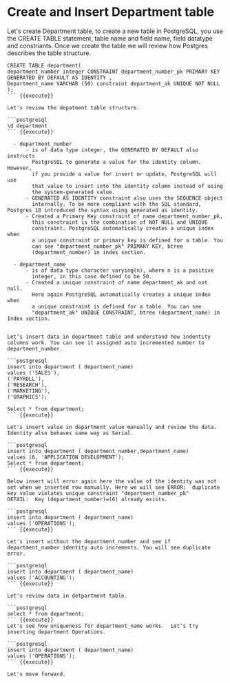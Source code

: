 # Create and Insert Department table

Let's create Department table, to create a new table in PostgreSQL, you use the CREATE TABLE statement, table name and field name, field datatype and constriants. Once we create the table we will review how Postgres describes the table structure.


```postgresql
CREATE TABLE department(
department_number integer CONSTRAINT department_number_pk PRIMARY KEY GENERATED BY DEFAULT AS IDENTITY ,
Department_name VARCHAR (50) constraint department_ak UNIQUE NOT NULL
);
``` {{execute}}

Let's review the depatment table structure.

```postgresql
\d department
``` {{execute}}

  - department_number    
      - is of data type integer, the GENERATED BY DEFAULT also instructs
        PostgreSQL to generate a value for the identity column. However,
        if you provide a value for insert or update, PostgreSQL will use
        that value to insert into the identity column instead of using
        the system-generated value.
      - GENERATED AS IDENTITY constraint also uses the SEQUENCE object
        internally. To be more compliant with the SQL standard, Postgres 10 introduced the syntax using generated as identity.
      - Created a Primary Key constraint of name department_number_pk,
        this constraint is the combination of NOT NULL and UNIQUE
        constraint. PostgreSQL automatically creates a unique index when
        a unique constraint or primary key is defined for a table. You
        can see "department_number_pk" PRIMARY KEY, btree
        (department_number) in index section.
        
  - department_name    
      - is of data type character varying(n), where n is a positive
        integer, in this case defined to be 50.    
      - Created a unique constraint of name department_ak and not null.
        Here again PostgreSQL automatically creates a unique index when
        a unique constraint is defined for a table. You can see
        "department_ak" UNIQUE CONSTRAINT, btree (department_name) in Index section.

  
Let’s insert data in department table and understand how indentity columns work. You can see it assigned auto incremented number to department_number.

```postgresql
insert into department ( department_name)
values ('SALES'),
('PAYROLL'),
('RESEARCH'),
('MARKETING'),
('GRAPHICS');

Select * from department;
``` {{execute}}

Let's insert value in department_value manually and review the data. Identity also behaves same way as Serial. 

```postgresql
insert into department ( department_number,department_name)
values (6, 'APPLICATION DEVELOPMENT');
Select * from department;
``` {{execute}}

Below insert will error again here the value of the identity was not set when we inserted row manually. Here we will see ERROR:  duplicate key value violates unique constraint "department_number_pk"
DETAIL:  Key (department_number)=(6) already exists.

```postgresql
insert into department ( department_name)
values ('OPERATIONS');
``` {{execute}}

Let's insert without the department_number and see if department_number identity auto increments. You will see duplicate error. 

```postgresql
insert into department ( department_name)
values ('ACCOUNTING');
``` {{execute}}

Let's review data in detpartment table.

```postgresql
select * from department;
``` {{execute}}
Let's see how uniqueness for department_name works.  Let's try inserting department Operations.

```postgresql
insert into department ( department_name)
values ('OPERATIONS');
``` {{execute}}

Let's move forward.

